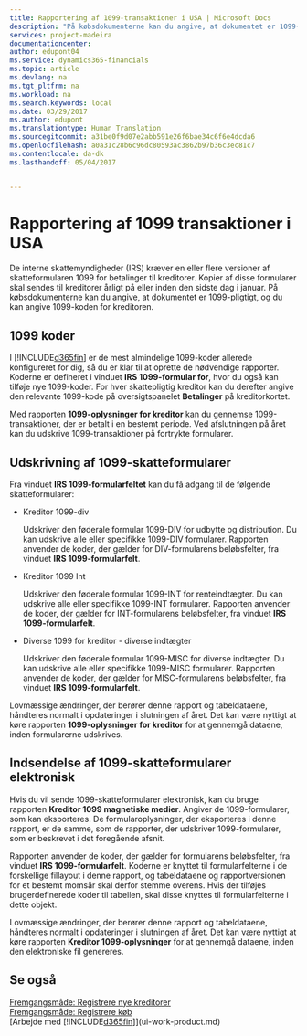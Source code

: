 ```yaml
---
title: Rapportering af 1099-transaktioner i USA | Microsoft Docs
description: "På købsdokumenterne kan du angive, at dokumentet er 1099-pligtigt, og du kan angive 1099-koden for kreditoren."
services: project-madeira
documentationcenter: 
author: edupont04
ms.service: dynamics365-financials
ms.topic: article
ms.devlang: na
ms.tgt_pltfrm: na
ms.workload: na
ms.search.keywords: local
ms.date: 03/29/2017
ms.author: edupont
ms.translationtype: Human Translation
ms.sourcegitcommit: a31be0f9d07e2abb591e26f6bae34c6f6e4dcda6
ms.openlocfilehash: a0a31c28b6c96dc80593ac3862b97b36c3ec81c7
ms.contentlocale: da-dk
ms.lasthandoff: 05/04/2017


---
```

# <a name="reporting-1099-transactions-in-the-us"></a>Rapportering af 1099 transaktioner i USA
De interne skattemyndigheder (IRS) kræver en eller flere versioner af skatteformularen 1099 for betalinger til kreditorer. Kopier af disse formularer skal sendes til kreditorer årligt på eller inden den sidste dag i januar. På købsdokumenterne kan du angive, at dokumentet er 1099-pligtigt, og du kan angive 1099-koden for kreditoren.  

## <a name="1099-codes"></a>1099 koder
I [!INCLUDE[d365fin](includes/d365fin_md.md)] er de mest almindelige 1099-koder allerede konfigureret for dig, så du er klar til at oprette de nødvendige rapporter. Koderne er defineret i vinduet **IRS 1099-formular for**, hvor du også kan tilføje nye 1099-koder. For hver skattepligtig kreditor kan du derefter angive den relevante 1099-kode på oversigtspanelet **Betalinger** på kreditorkortet.  

Med rapporten **1099-oplysninger for kreditor** kan du gennemse 1099-transaktioner, der er betalt i en bestemt periode. Ved afslutningen på året kan du udskrive 1099-transaktioner på fortrykte formularer.  

## <a name="printing-1099-tax-forms"></a>Udskrivning af 1099-skatteformularer
Fra vinduet **IRS 1099-formularfeltet** kan du få adgang til de følgende skatteformularer:  

* Kreditor 1099-div  

  Udskriver den føderale formular 1099-DIV for udbytte og distribution. Du kan udskrive alle eller specifikke 1099-DIV formularer. Rapporten anvender de koder, der gælder for DIV-formularens beløbsfelter, fra vinduet **IRS 1099-formularfelt**.  
* Kreditor 1099 Int  

  Udskriver den føderale formular 1099-INT for renteindtægter. Du kan udskrive alle eller specifikke 1099-INT formularer. Rapporten anvender de koder, der gælder for INT-formularens beløbsfelter, fra vinduet **IRS 1099-formularfelt**.  
* Diverse 1099 for kreditor - diverse indtægter  

  Udskriver den føderale formular 1099-MISC for diverse indtægter. Du kan udskrive alle eller specifikke 1099-MISC formularer. Rapporten anvender de koder, der gælder for MISC-formularens beløbsfelter, fra vinduet **IRS 1099-formularfelt**.  

Lovmæssige ændringer, der berører denne rapport og tabeldataene, håndteres normalt i opdateringer i slutningen af året.
Det kan være nyttigt at køre rapporten **1099-oplysninger for kreditor** for at gennemgå dataene, inden formularerne udskrives.

## <a name="submitting-1099-tax-forms-electronically"></a>Indsendelse af 1099-skatteformularer elektronisk
Hvis du vil sende 1099-skatteformularer elektronisk, kan du bruge rapporten **Kreditor 1099 magnetiske medier**. Angiver de 1099-formularer, som kan eksporteres. De formularoplysninger, der eksporteres i denne rapport, er de samme, som de rapporter, der udskriver 1099-formularer, som er beskrevet i det foregående afsnit.  

Rapporten anvender de koder, der gælder for formularens beløbsfelter, fra vinduet **IRS 1099-formularfelt**. Koderne er knyttet til formularfelterne i de forskellige fillayout i denne rapport, og tabeldataene og rapportversionen for et bestemt momsår skal derfor stemme overens. Hvis der tilføjes brugerdefinerede koder til tabellen, skal disse knyttes til formularfelterne i dette objekt.  

Lovmæssige ændringer, der berører denne rapport og tabeldataene, håndteres normalt i opdateringer i slutningen af året.
Det kan være nyttigt at køre rapporten **Kreditor 1099-oplysninger** for at gennemgå dataene, inden den elektroniske fil genereres.  

## <a name="see-also"></a>Se også
[Fremgangsmåde: Registrere nye kreditorer](purchasing-how-register-new-vendors.md)  
[Fremgangsmåde: Registrere køb](purchasing-how-record-purchases.md)  
[Arbejde med [!INCLUDE[d365fin](includes/d365fin_md.md)]](ui-work-product.md)  

